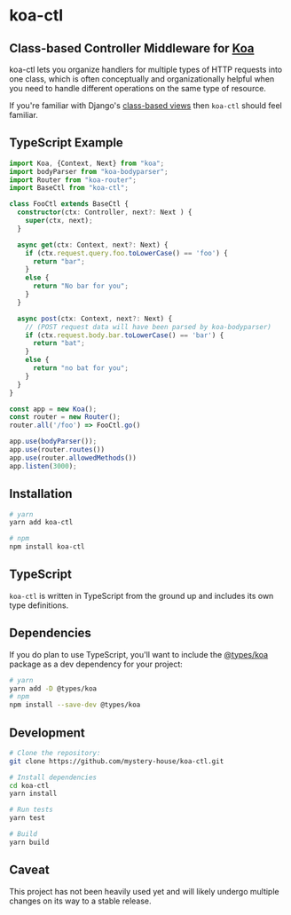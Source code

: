 # koa-ctl

## Class-based Controller Middleware for [Koa](https://koajs.com)

koa-ctl lets you organize handlers for multiple types of HTTP requests into one class, which is often conceptually and organizationally helpful when you need to handle different operations on the same type of resource.

If you're familiar with Django's [class-based views](https://docs.djangoproject.com/en/4.1/topics/class-based-views/) then `koa-ctl` should feel familiar.

## TypeScript Example

```TypeScript
import Koa, {Context, Next} from "koa";
import bodyParser from "koa-bodyparser";
import Router from "koa-router";
import BaseCtl from "koa-ctl";

class FooCtl extends BaseCtl {
  constructor(ctx: Controller, next?: Next ) {
    super(ctx, next);
  }

  async get(ctx: Context, next?: Next) {
    if (ctx.request.query.foo.toLowerCase() == 'foo') {
      return "bar";
    }
    else {
      return "No bar for you";
    }
  }

  async post(ctx: Context, next?: Next) {
    // (POST request data will have been parsed by koa-bodyparser)
    if (ctx.request.body.bar.toLowerCase() == 'bar') {
      return "bat";
    }
    else {
      return "no bat for you";
    }
  }
}

const app = new Koa();
const router = new Router();
router.all('/foo') => FooCtl.go()

app.use(bodyParser());
app.use(router.routes())
app.use(router.allowedMethods())
app.listen(3000);
```

## Installation

```Bash
# yarn
yarn add koa-ctl

# npm
npm install koa-ctl
```

## TypeScript

`koa-ctl` is written in TypeScript from the ground up and includes its own type definitions.

## Dependencies

If you do plan to use TypeScript, you'll want to include the [@types/koa](https://www.npmjs.com/package/@types/koa) package as a dev dependency for your project:

```Bash
# yarn
yarn add -D @types/koa
# npm
npm install --save-dev @types/koa
```

## Development

```bash
# Clone the repository:
git clone https://github.com/mystery-house/koa-ctl.git

# Install dependencies
cd koa-ctl
yarn install

# Run tests
yarn test

# Build
yarn build
```

## Caveat

This project has not been heavily used yet and will likely undergo multiple changes on its way to a stable release.
